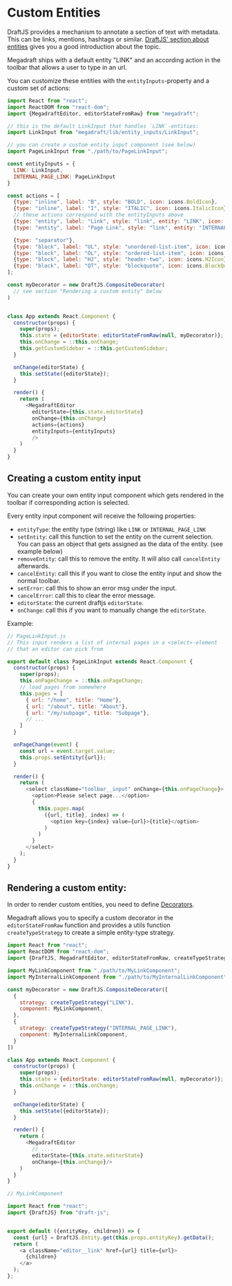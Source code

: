 # Custom Entities

DraftJS provides a mechanism to annotate a section of text with metadata. This
can be links, mentions, hashtags or similar. [DraftJS' section about
entities][advanced-topics-entities] gives you a good introduction about the
topic.

Megadraft ships with a default entity "LINK" and an according action in the
toolbar that allows a user to type in an url.

You can customize these entities with the `entityInputs`-property and a custom
set of actions:


```js
import React from "react";
import ReactDOM from "react-dom";
import {MegadraftEditor, editorStateFromRaw} from "megadraft";

// this is the default LinkInput that handles `LINK`-entities:
import LinkInput from "megadraft/lib/entity_inputs/LinkInput";

// you can create a custom entity input component (see below)
import PageLinkInput from "./path/to/PageLinkInput";

const entityInputs = {
  LINK: LinkInput,
  INTERNAL_PAGE_LINK: PageLinkInput
}

const actions = [
  {type: "inline", label: "B", style: "BOLD", icon: icons.BoldIcon},
  {type: "inline", label: "I", style: "ITALIC", icon: icons.ItalicIcon},
  // these actions correspond with the entityInputs above
  {type: "entity", label: "Link", style: "link", entity: "LINK", icon: icons.LinkIcon},
  {type: "entity", label: "Page Link", style: "link", entity: "INTERNAL_PAGE_LINK", icon: MyPageLinkIcon},

  {type: "separator"},
  {type: "block", label: "UL", style: "unordered-list-item", icon: icons.ULIcon},
  {type: "block", label: "OL", style: "ordered-list-item", icon: icons.OLIcon},
  {type: "block", label: "H2", style: "header-two", icon: icons.H2Icon},
  {type: "block", label: "QT", style: "blockquote", icon: icons.BlockQuoteIcon}
];

const myDecorator = new DraftJS.CompositeDecorator(
  // see section "Rendering a custom entity" below
)


class App extends React.Component {
  constructor(props) {
    super(props);
    this.state = {editorState: editorStateFromRaw(null, myDecorator)};
    this.onChange = ::this.onChange;
    this.getCustomSidebar = ::this.getCustomSidebar;
  }

  onChange(editorState) {
    this.setState({editorState});
  }

  render() {
    return (
      <MegadraftEditor
        editorState={this.state.editorState}
        onChange={this.onChange}
        actions={actions}
        entityInputs={entityInputs}
        />
    )
  }
}
```

## Creating a custom entity input

You can create your own entity input component which gets rendered in the
toolbar if corresponding action is selected.

Every entity input component will receive the following properties:

- `entityType`: the entity type (string) like `LINK` or `INTERNAL_PAGE_LINK`
- `setEntity`: call this function to set the entity on the current selection.
  You can pass an object that gets assigned as the data of the entity. (see
  example below)
- `removeEntity`: call this to remove the entity. It will also call
  `cancelEntity` afterwards.
- `cancelEntity`: call this if you want to close the entity input and show the
  normal toolbar.
- `setError`: call this to show an error msg under the input.
- `cancelError`: call this to clear the error message.
- `editorState`: the current draftjs `editorState`.
- `onChange`: call this if you want to manually change the `editorState`.

Example:

```js
// PageLinkInput.js
// This input renders a list of internal pages in a <select>-element
// that an editor can pick from

export default class PageLinkInput extends React.Component {
  constructor(props) {
    super(props);
    this.onPageChange = ::this.onPageChange;
    // load pages from somewhere
    this.pages = [
      { url: "/home", title: "Home"},
      { url: "/about", title: "About"},
      { url: "/my/subpage", title: "Subpage"},
      // ...
    ]
  }

  onPageChange(event) {
    const url = event.target.value;
    this.props.setEntity({url});
  }

  render() {
    return (
      <select className="toolbar__input" onChange={this.onPageChange}>
        <option>Please select page...</option>
        {
          this.pages.map(
            ({url, title}, index) => (
              <option key={index} value={url}>{title}</option>
            )
          )
        }
      </select>
    );
  }
}
```


## Rendering a custom entity:

In order to render custom entities, you need to define
[Decorators][advanced-topics-decorators].

Megadraft allows you to specify a custom decorator in the `editorStateFromRaw`
function and provides a utils function `createTypeStrategy` to create a simple
entity-type strategy.


```js
import React from "react";
import ReactDOM from "react-dom";
import {DraftJS, MegadraftEditor, editorStateFromRaw, createTypeStrategy} from "megadraft";

import MyLinkComponent from "./path/to/MyLinkComponent";
import MyInternalLinkComponent from "./path/to/MyInternalLinkComponent";

const myDecorator = new DraftJS.CompositeDecorator([
  {
    strategy: createTypeStrategy("LINK"),
    component: MyLinkComponent,
  },
  {
    strategy: createTypeStrategy("INTERNAL_PAGE_LINK"),
    component: MyInternalLinkComponent,
  }
])

class App extends React.Component {
  constructor(props) {
    super(props);
    this.state = {editorState: editorStateFromRaw(null, myDecorator)};
    this.onChange = ::this.onChange;
  }

  onChange(editorState) {
    this.setState({editorState});
  }

  render() {
    return (
      <MegadraftEditor
        // ....
        editorState={this.state.editorState}
        onChange={this.onChange}/>
    )
  }
}
```

```js
// MyLinkComponent

import React from "react";
import {DraftJS} from "draft-js";


export default ({entityKey, children}) => {
  const {url} = DraftJS.Entity.get(this.props.entityKey).getData();
  return (
    <a className="editor__link" href={url} title={url}>
      {children}
    </a>
  );
};
```

[advanced-topics-decorators]: https://facebook.github.io/draft-js/docs/advanced-topics-decorators.html#content
[advanced-topics-entities]: https://facebook.github.io/draft-js/docs/advanced-topics-entities.html
